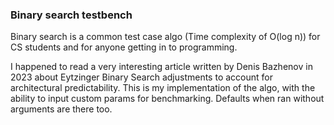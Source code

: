 ### Binary search testbench

Binary search is a common test case algo (Time complexity of O(log n)) for CS students and for anyone getting in to programming.

I happened to read a very interesting article written by Denis Bazhenov in 2023 about Eytzinger Binary Search adjustments to account for architectural predictability. This is my implementation of the algo, with the ability to input custom params for benchmarking. Defaults when ran without arguments are there too.
